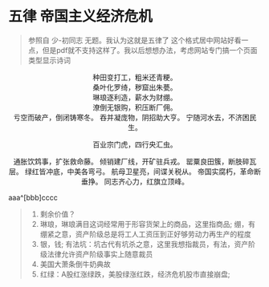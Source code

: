 # 五律 帝国主义经济危机
> 参照自 少-初同志 无题。我认为这就是五律了 
> 这个格式居中网站好看一点，但是pdf就不支持这样了。我以后想想办法，考虑网站专门搞一个页面类型显示诗词

<center>
种田变打工，粗米还青粳。<br/>
桑叶化罗绮，秽窟出朱甍。<br/>
琳琅逐利造，薪水为财绷。<br/>
潦倒无银购，积压断厂佣。<br/>
亏空而破产，倒闭铸寒冬。
吞并凝庞物，阴招助大亨。
宁随河水去，不济困民生。<br/>

百业宗门虎，四行央汇虫。

通胀饮鸩事，扩张救命藤。
倾销建厂线，开矿驻兵戎。
罂粟良田簇，断肢碎瓦层。
绿红皆冲底，中美各弯弓。
航母卫星亮，间谍关税从。
帝国实腐朽，革命断垂挣。
同志齐心力，红旗立顶峰。
</center>

aaa^[bbb]cccc

> 1. 剩余价值？
> 1. 琳琅，琳琅满目这词经常用于形容货架上的商品，这里指商品; 绷，有绷紧之意，资产阶级总是将工人工资压到正好够劳动力再生产的程度
> 2. 银，钱; 有法坑：坑古代有坑杀之意，这里我想指裁员，有法，资产阶级法律允许资产阶级事实上随意裁员 
> 3. 美国大萧条倒牛奶典故
> 4. 红绿：A股红涨绿跌，美股绿涨红跌，经济危机股市直接崩盘; 
<!--stackedit_data:
eyJoaXN0b3J5IjpbNjgwNTEzMjg4LC0xMDgwOTI4MjYwLDQ3Mz
E3NzAzMSwxNTUxMjc1NDkxLC0yMDk5MzkwMzMzLC0xMDA3Mzkx
OTc4LC0xNDMwODE2MDU2LDEyMTQ0MDA3NTYsODY0MDY5MTU3LC
0zNzg3NzY1ODMsMTEzMjE5NTY1MCwtNTU2NzAyNDg4LDkwNTQ2
MTI3LDE1NzMxMzYwMDIsLTEzODYxNzkwMjMsLTIxMjg0NTc1NT
EsMTQzNTc1ODgwLDE5MjE2ODQzNjhdfQ==
-->